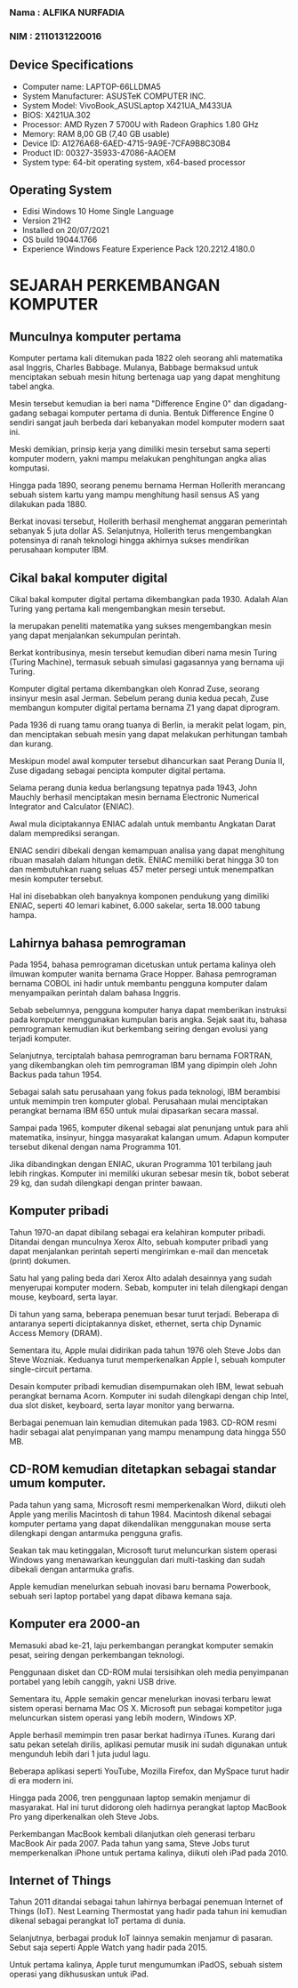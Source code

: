 ### Nama : ALFIKA NURFADIA
### NIM  : 2110131220016

## Device Specifications
- Computer name:	LAPTOP-66LLDMA5
- System Manufacturer: ASUSTeK COMPUTER INC.
- System Model: VivoBook_ASUSLaptop X421UA_M433UA
- BIOS: X421UA.302
- Processor:	AMD Ryzen 7 5700U with Radeon Graphics 1.80 GHz
- Memory: RAM	8,00 GB (7,40 GB usable)
- Device ID:	A1276A68-6AED-4715-9A9E-7CFA9B8C30B4
- Product ID:	00327-35933-47086-AAOEM
- System type:	64-bit operating system, x64-based processor

## Operating System
- Edisi	Windows 10 Home Single Language
- Version	21H2
- Installed on	20/07/2021
- OS build	19044.1766
- Experience	Windows Feature Experience Pack 120.2212.4180.0

# SEJARAH PERKEMBANGAN KOMPUTER
## Munculnya komputer pertama

Komputer pertama kali ditemukan pada 1822 oleh seorang ahli matematika asal Inggris, Charles Babbage. Mulanya, Babbage bermaksud untuk menciptakan sebuah mesin hitung bertenaga uap yang dapat menghitung tabel angka.

Mesin tersebut kemudian ia beri nama "Difference Engine 0" dan digadang-gadang sebagai komputer pertama di dunia. Bentuk Difference Engine 0 sendiri sangat jauh berbeda dari kebanyakan model komputer modern saat ini.

Meski demikian, prinsip kerja yang dimiliki mesin tersebut sama seperti komputer modern, yakni mampu melakukan penghitungan angka alias komputasi.

Hingga pada 1890, seorang penemu bernama Herman Hollerith merancang sebuah sistem kartu yang mampu menghitung hasil sensus AS yang dilakukan pada 1880.

Berkat inovasi tersebut, Hollerith berhasil menghemat anggaran pemerintah sebanyak 5 juta dollar AS. Selanjutnya, Hollerith terus mengembangkan potensinya di ranah teknologi hingga akhirnya sukses mendirikan perusahaan komputer IBM.

## Cikal bakal komputer digital

Cikal bakal komputer digital pertama dikembangkan pada 1930. Adalah Alan Turing yang pertama kali mengembangkan mesin tersebut.

Ia merupakan peneliti matematika yang sukses mengembangkan mesin yang dapat menjalankan sekumpulan perintah.

Berkat kontribusinya, mesin tersebut kemudian diberi nama mesin Turing (Turing Machine), termasuk sebuah simulasi gagasannya yang bernama uji Turing.

Komputer digital pertama dikembangkan oleh Konrad Zuse, seorang insinyur mesin asal Jerman. Sebelum perang dunia kedua pecah, Zuse membangun komputer digital pertama bernama Z1 yang dapat diprogram.

Pada 1936 di ruang tamu orang tuanya di Berlin, ia merakit pelat logam, pin, dan menciptakan sebuah mesin yang dapat melakukan perhitungan tambah dan kurang.

Meskipun model awal komputer tersebut dihancurkan saat Perang Dunia II, Zuse digadang sebagai pencipta komputer digital pertama.

Selama perang dunia kedua berlangsung tepatnya pada 1943, John Mauchly berhasil menciptakan mesin bernama Electronic Numerical Integrator and Calculator (ENIAC).

Awal mula diciptakannya ENIAC adalah untuk membantu Angkatan Darat dalam memprediksi serangan.

ENIAC sendiri dibekali dengan kemampuan analisa yang dapat menghitung ribuan masalah dalam hitungan detik. ENIAC memiliki berat hingga 30 ton dan membutuhkan ruang seluas 457 meter persegi untuk menempatkan mesin komputer tersebut.

Hal ini disebabkan oleh banyaknya komponen pendukung yang dimiliki ENIAC, seperti 40 lemari kabinet, 6.000 sakelar, serta 18.000 tabung hampa.

## Lahirnya bahasa pemrograman

Pada 1954, bahasa pemrograman dicetuskan untuk pertama kalinya oleh ilmuwan komputer wanita bernama Grace Hopper. Bahasa pemrograman bernama COBOL ini hadir untuk membantu pengguna komputer dalam menyampaikan perintah dalam bahasa Inggris.

Sebab sebelumnya, pengguna komputer hanya dapat memberikan instruksi pada komputer menggunakan kumpulan baris angka. Sejak saat itu, bahasa pemrograman kemudian ikut berkembang seiring dengan evolusi yang terjadi komputer.

Selanjutnya, terciptalah bahasa pemrograman baru bernama FORTRAN, yang dikembangkan oleh tim pemrograman IBM yang dipimpin oleh John Backus pada tahun 1954.

Sebagai salah satu perusahaan yang fokus pada teknologi, IBM berambisi untuk memimpin tren komputer global. Perusahaan mulai menciptakan perangkat bernama IBM 650 untuk mulai dipasarkan secara massal.

Sampai pada 1965, komputer dikenal sebagai alat penunjang untuk para ahli matematika, insinyur, hingga masyarakat kalangan umum. Adapun komputer tersebut dikenal dengan nama Programma 101.

Jika dibandingkan dengan ENIAC, ukuran Programma 101 terbilang jauh lebih ringkas. Komputer ini memiliki ukuran sebesar mesin tik, bobot seberat 29 kg, dan sudah dilengkapi dengan printer bawaan.

## Komputer pribadi

Tahun 1970-an dapat dibilang sebagai era kelahiran komputer pribadi. Ditandai dengan munculnya Xerox Alto, sebuah komputer pribadi yang dapat menjalankan perintah seperti mengirimkan e-mail dan mencetak (print) dokumen.

Satu hal yang paling beda dari Xerox Alto adalah desainnya yang sudah menyerupai komputer modern. Sebab, komputer ini telah dilengkapi dengan mouse, keyboard, serta layar.

Di tahun yang sama, beberapa penemuan besar turut terjadi. Beberapa di antaranya seperti diciptakannya disket, ethernet, serta chip Dynamic Access Memory (DRAM).

Sementara itu, Apple mulai didirikan pada tahun 1976 oleh Steve Jobs dan Steve Wozniak. Keduanya turut memperkenalkan Apple I, sebuah komputer single-circuit pertama.

Desain komputer pribadi kemudian disempurnakan oleh IBM, lewat sebuah perangkat bernama Acorn. Komputer ini sudah dilengkapi dengan chip Intel, dua slot disket, keyboard, serta layar monitor yang berwarna.

Berbagai penemuan lain kemudian ditemukan pada 1983. CD-ROM resmi hadir sebagai alat penyimpanan yang mampu menampung data hingga 550 MB.

## CD-ROM kemudian ditetapkan sebagai standar umum komputer.

Pada tahun yang sama, Microsoft resmi memperkenalkan Word, diikuti oleh Apple yang merilis Macintosh di tahun 1984. Macintosh dikenal sebagai komputer pertama yang dapat dikendalikan menggunakan mouse serta dilengkapi dengan antarmuka pengguna grafis.

Seakan tak mau ketinggalan, Microsoft turut meluncurkan sistem operasi Windows yang menawarkan keunggulan dari multi-tasking dan sudah dibekali dengan antarmuka grafis.

Apple kemudian menelurkan sebuah inovasi baru bernama Powerbook, sebuah seri laptop portabel yang dapat dibawa kemana saja.

## Komputer era 2000-an

Memasuki abad ke-21, laju perkembangan perangkat komputer semakin pesat, seiring dengan perkembangan teknologi.

Penggunaan disket dan CD-ROM mulai tersisihkan oleh media penyimpanan portabel yang lebih canggih, yakni USB drive.

Sementara itu, Apple semakin gencar menelurkan inovasi terbaru lewat sistem operasi bernama Mac OS X. Microsoft pun sebagai kompetitor juga meluncurkan sistem operasi yang lebih modern, Windows XP.

Apple berhasil memimpin tren pasar berkat hadirnya iTunes. Kurang dari satu pekan setelah dirilis, aplikasi pemutar musik ini sudah digunakan untuk mengunduh lebih dari 1 juta judul lagu.

Beberapa aplikasi seperti YouTube, Mozilla Firefox, dan MySpace turut hadir di era modern ini.

Hingga pada 2006, tren penggunaan laptop semakin menjamur di masyarakat. Hal ini turut didorong oleh hadirnya perangkat laptop MacBook Pro yang diperkenalkan oleh Steve Jobs.

Perkembangan MacBook kembali dilanjutkan oleh generasi terbaru MacBook Air pada 2007. Pada tahun yang sama, Steve Jobs turut memperkenalkan iPhone untuk pertama kalinya, diikuti oleh iPad pada 2010.

## Internet of Things

Tahun 2011 ditandai sebagai tahun lahirnya berbagai penemuan Internet of Things (IoT). Nest Learning Thermostat yang hadir pada tahun ini kemudian dikenal sebagai perangkat IoT pertama di dunia.

Selanjutnya, berbagai produk IoT lainnya semakin menjamur di pasaran. Sebut saja seperti Apple Watch yang hadir pada 2015.

Untuk pertama kalinya, Apple turut mengumumkan iPadOS, sebuah sistem operasi yang dikhususkan untuk iPad.
